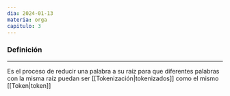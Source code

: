 ```yaml
---
dia: 2024-01-13
materia: orga
capitulo: 3
---
```

### Definición
---
Es el proceso de reducir una palabra a su raíz para que diferentes palabras con la misma raíz puedan ser [[Tokenización|tokenizados]] como el mismo [[Token|token]]